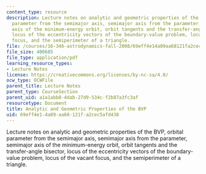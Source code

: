 ```yaml
---
content_type: resource
description: Lecture notes on analytic and geometric properties of the BVP, orbital
  parameter from the semimajor axis, semimajor axis from the parameter, semimajor
  axis of the minimum-energy orbit, orbit tangents and the transfer-angle bisector,
  locus of the eccentricity vectors of the boundary-value problem, locus of the vacant
  focus, and the semiperimeter of a triangle.
file: /courses/16-346-astrodynamics-fall-2008/69eff4e14a09aa68121fa2cec5afd438_lec_08.pdf
file_size: 400685
file_type: application/pdf
learning_resource_types:
- Lecture Notes
license: https://creativecommons.org/licenses/by-nc-sa/4.0/
ocw_type: OCWFile
parent_title: Lecture Notes
parent_type: CourseSection
parent_uid: a1a1abb8-4dab-27d9-534c-f2b87a3fc3af
resourcetype: Document
title: Analytic and Geometric Properties of the BVP
uid: 69eff4e1-4a09-aa68-121f-a2cec5afd438
---
```

Lecture notes on analytic and geometric properties of the BVP, orbital parameter from the semimajor axis, semimajor axis from the parameter, semimajor axis of the minimum-energy orbit, orbit tangents and the transfer-angle bisector, locus of the eccentricity vectors of the boundary-value problem, locus of the vacant focus, and the semiperimeter of a triangle.